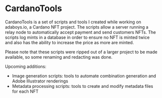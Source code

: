 # CardanoTools

CardanoTools is a set of scripts and tools I created while working on adaboys.io, a Cardano NFT project. 
The scripts allow a server running a relay node to automatically accept payment and send customers NFTs.
The scripts log mints in a database in order to ensure no NFT is minted twice and also has the ability to increase the price 
as more are minted. 

Please note that these scripts were ripped out of a larger project to be made available, so some renaming and redacting was done. 


Upcoming additions:
- Image generation scripts: tools to automate combination generation and Adobe Illustrator renderings
- Metadata processing scripts: tools to create and modify metadata files for each NFT